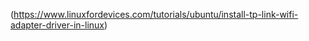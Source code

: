 (https://www.linuxfordevices.com/tutorials/ubuntu/install-tp-link-wifi-adapter-driver-in-linux)

<!---
Pastor-Steve/Pastor-Steve is a ✨ special ✨ repository because its `README.md` (this file) appears on your GitHub profile.
You can click the Preview link to take a look at your changes.
--->
